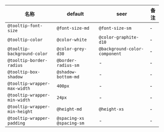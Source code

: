 | 名称 | default | seer | 备注 |
| --- | --- | --- | --- |
| `@tooltip-font-size` | `@font-size-md` | `@font-size-sm` | - |
| `@tooltip-color` | `@color-white` | `@color-graphite-d10` | - |
| `@tooltip-background-color` | `@color-grey-d30` | `@background-color-component` | - |
| `@tooltip-border-radius` | `@border-radius-sm` | - | - |
| `@tooltip-box-shadow` | `@shadow-bottom-md` | - | - |
| `@tooltip-wrapper-max-width` | `400px` | - | - |
| `@tooltip-wrapper-min-width` | `24px` | - | - |
| `@tooltip-wrapper-min-height` | `@height-md` | `@height-xs` | - |
| `@tooltip-wrapper-padding` | `@spacing-xs @spacing-sm` | - | - |
